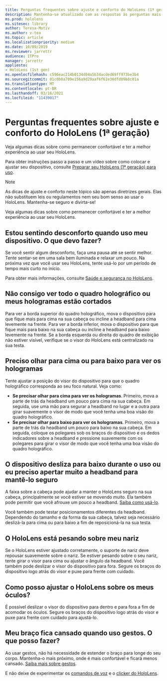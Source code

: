 ```yaml
---
title: Perguntas frequentes sobre ajuste e conforto do HoloLens (1ª geração)
description: Mantenha-se atualizado com as respostas às perguntas mais frequentes sobre como encaixar seu dispositivo de realidade mista HoloLens (1ª geração).
ms.prod: hololens
ms.sitesec: library
author: Teresa-Motiv
ms.author: v-tea
ms.topic: article
ms.localizationpriority: medium
ms.date: 10/09/2019
ms.reviewer: jarrettr
audience: ITPro
manager: jarrettr
appliesto:
- HoloLens (1st gen)
ms.openlocfilehash: c596eac214b0134d04a5b34acded69ff973be3b4
ms.sourcegitcommit: 01c0b0a789e156a9d29aaf6f61e36dfd09b8c01a
ms.translationtype: MT
ms.contentlocale: pt-BR
ms.lasthandoff: 03/16/2021
ms.locfileid: "11439017"
---
```

# <a name="hololens-1st-gen-fit-and-comfort-frequently-asked-questions"></a>Perguntas frequentes sobre ajuste e conforto do HoloLens (1ª geração)

Veja algumas dicas sobre como permanecer confortável e ter a melhor experiência ao usar seu HoloLens.

Para obter instruções passo a passo e um vídeo sobre como colocar e ajustar seu dispositivo, consulte [Preparar seu HoloLens (1ª geração) para uso](hololens1-setup.md).

> [!NOTE]
> As dicas de ajuste e conforto neste tópico são apenas diretrizes gerais. Elas não substituem leis ou regulamentos nem seu bom senso ao usar o HoloLens. Mantenha-se seguro e divirta-se!

Veja algumas dicas sobre como permanecer confortável e ter a melhor experiência ao usar seu HoloLens.

## <a name="im-experiencing-discomfort-when-i-use-my-device-what-should-i-do"></a>Estou sentindo desconforto quando uso meu dispositivo. O que devo fazer?

Se você sentir algum desconforto, faça uma pausa até se sentir melhor. Tente sentar-se em uma sala bem iluminada e relaxar um pouco. Na próxima vez que você usar seu HoloLens, tente usá-lo por um período de tempo mais curto no início.

Para obter mais informações, consulte [Saúde e segurança no HoloLens](https://go.microsoft.com/fwlink/p/?LinkId=746661).

## <a name="i-cant-see-the-whole-holographic-frame-or-my-holograms-are-cut-off"></a>Não consigo ver todo o quadro holográfico ou meus hologramas estão cortados

Para ver a borda superior do quadro holográfico, mova o dispositivo para que fique mais para cima na sua cabeça ou incline a headband para cima levemente na frente. Para ver a borda inferior, mova o dispositivo para que fique mais para baixo na sua cabeça ou incline a headband para baixo levemente na frente. Se a borda esquerda ou direita do quadro de exibição não estiver visível, verifique se o visor do HoloLens está centralizado na sua testa.

## <a name="i-need-to-look-up-or-down-to-see-holograms"></a>Preciso olhar para cima ou para baixo para ver os hologramas

Tente ajustar a posição do visor do dispositivo para que o quadro holográfico corresponda ao seu foco natural. Veja como:

- **Se precisar olhar para cima para ver os hologramas**. Primeiro, mova a parte de trás da headband um pouco para cima na sua cabeça. Em seguida, use uma mão para segurar a headband no lugar e a outra para girar suavemente o visor de modo que você tenha uma boa visão do quadro holográfico.
- **Se precisar olhar para baixo para ver os hologramas**. Primeiro, mova a parte de trás da headband um pouco para baixo na sua cabeça. Em seguida, coloque os polegares sob os braços do dispositivo e os dedos indicadores sobre a headband e pressione suavemente com os polegares para girar o visor de modo que você tenha uma boa visão do quadro holográfico.

## <a name="the-device-slides-down-when-im-using-it-or-i-need-to-make-the-headband-too-tight-to-keep-it-secure"></a>O dispositivo desliza para baixo durante o uso ou eu preciso apertar muito a headband para mantê-lo seguro

A faixa sobre a cabeça pode ajudar a manter o HoloLens seguro na sua cabeça, principalmente se você estiver se movendo muito. Ela também pode permitir que você afrouxe um pouco a headband. [Saiba como usá-lo](hololens1-setup.md#adjust-fit).

Você também pode testar posicionamentos diferentes da headband. Dependendo do tamanho e da forma da sua cabeça, talvez seja necessário deslizá-la para cima ou para baixo a fim de reposicioná-la na sua testa.

## <a name="my-hololens-feels-heavy-on-my-nose"></a>O HoloLens está pesando sobre meu nariz

Se o HoloLens estiver ajustado corretamente, o suporte de nariz deve repousar suavemente sobre o nariz. Se estiver pesando sobre o seu nariz, tente girar o visor para cima ou ajustar o ângulo da headband. Você também pode deslizar o visor do dispositivo para fora. Segure os braços do dispositivo logo atrás do visor e puxe para frente com cuidado.

## <a name="how-can-i-adjust-hololens-to-fit-with-my-glasses"></a>Como posso ajustar o HoloLens sobre os meus óculos?

É possível deslizar o visor do dispositivo para dentro e para fora a fim de acomodar os óculos. Segure os braços do dispositivo logo atrás do visor e puxe para frente com cuidado para ajustá-lo.

## <a name="my-arm-gets-tired-when-i-use-gestures-what-can-i-do"></a>Meu braço fica cansado quando uso gestos. O que posso fazer?

Ao usar gestos, não há necessidade de estender o braço para longe do seu corpo. Mantenha-o mais próximo, onde é mais confortável e ficará menos cansado. [Saiba mais sobre gestos](hololens1-basic-usage.md#use-hololens-with-your-hands).

E não deixe de experimentar os [comandos de voz](hololens-cortana.md) e o [clicker do HoloLens](hololens1-clicker.md).
